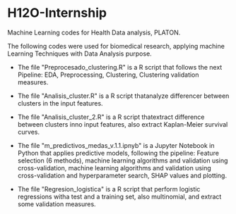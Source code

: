 # H12O-Internship
Machine Learning codes for Health Data analysis, PLATON.

The following codes were used for biomedical research, applying machine Learning Techniques with Data Analysis purpose.


* The file "Preprocesado_clustering.R" is a R script that follows the next Pipeline: EDA, Preprocessing, Clustering, Clustering validation measures.

* The file "Analisis_cluster.R" is a R script thatanalyze differencer between clusters in the input features.
 
* The file "Analisis_cluster_2.R" is a R script thatextract difference between clusters inno input features, also extract Kaplan-Meier survival curves.
  
* The file  "m_predictivos_medas_v.1.1.ipnyb" is a Jupyter Notebook in Python that applies predictive models, following the pipeline: Feature selection  (6 methods), machine learning algorithms and validation using cross-validation, machine learning algorithms and validation using cross-validation and hyperparameter search, SHAP values and plotting.

* The file "Regresion_logistica" is a R script that perform logistic regressions witha test and a training set, also multinomial, and extract some validation measures.



